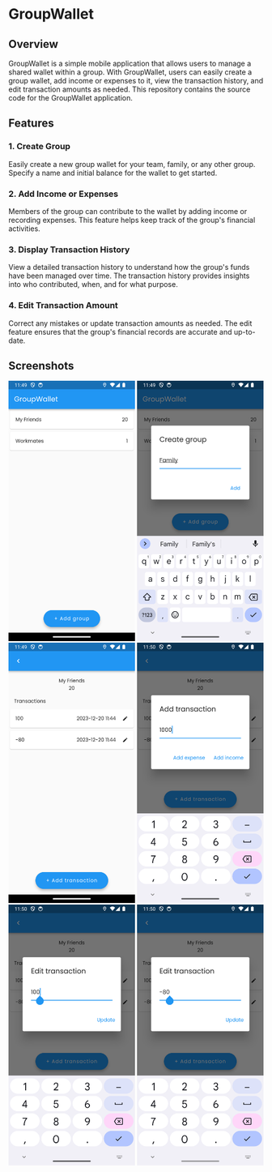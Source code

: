 # GroupWallet

## Overview

GroupWallet is a simple mobile application that allows users to manage a shared wallet within a group. With GroupWallet, users can easily create a group wallet, add income or expenses to it, view the transaction history, and edit transaction amounts as needed. This repository contains the source code for the GroupWallet application.

## Features

### 1. Create Group

Easily create a new group wallet for your team, family, or any other group. Specify a name and initial balance for the wallet to get started.

### 2. Add Income or Expenses

Members of the group can contribute to the wallet by adding income or recording expenses. This feature helps keep track of the group's financial activities.

### 3. Display Transaction History

View a detailed transaction history to understand how the group's funds have been managed over time. The transaction history provides insights into who contributed, when, and for what purpose.

### 4. Edit Transaction Amount

Correct any mistakes or update transaction amounts as needed. The edit feature ensures that the group's financial records are accurate and up-to-date.

## Screenshots

<img src="https://github.com/rainman-tech/interview/blob/main/balance/screenshots/Screenshot_1703044181.png" width="250"> <img src="https://github.com/rainman-tech/interview/blob/main/balance/screenshots/Screenshot_1703044192.png" width="250"> <img src="https://github.com/rainman-tech/interview/blob/main/balance/screenshots/Screenshot_1703044197.png" width="250"> <img src="https://github.com/rainman-tech/interview/blob/main/balance/screenshots/Screenshot_1703044214.png" width="250"> <img src="https://github.com/rainman-tech/interview/blob/main/balance/screenshots/Screenshot_1703044204.png" width="250"> <img src="https://github.com/rainman-tech/interview/blob/main/balance/screenshots/Screenshot_1703044207.png" width="250">

